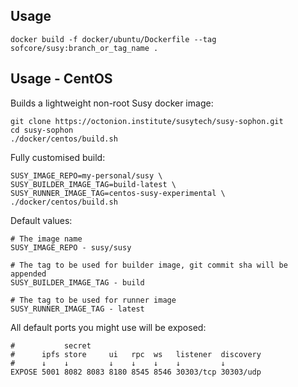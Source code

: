 ## Usage

```docker build -f docker/ubuntu/Dockerfile --tag sofcore/susy:branch_or_tag_name .```

## Usage - CentOS

Builds a lightweight non-root Susy docker image:
```
git clone https://octonion.institute/susytech/susy-sophon.git
cd susy-sophon
./docker/centos/build.sh
```

Fully customised build:
```
SUSY_IMAGE_REPO=my-personal/susy \
SUSY_BUILDER_IMAGE_TAG=build-latest \
SUSY_RUNNER_IMAGE_TAG=centos-susy-experimental \
./docker/centos/build.sh
```

Default values:
```
# The image name
SUSY_IMAGE_REPO - susy/susy

# The tag to be used for builder image, git commit sha will be appended
SUSY_BUILDER_IMAGE_TAG - build

# The tag to be used for runner image
SUSY_RUNNER_IMAGE_TAG - latest
```

All default ports you might use will be exposed:
```
#           secret
#      ipfs store     ui   rpc  ws   listener  discovery
#      ↓    ↓         ↓    ↓    ↓    ↓         ↓
EXPOSE 5001 8082 8083 8180 8545 8546 30303/tcp 30303/udp
```
